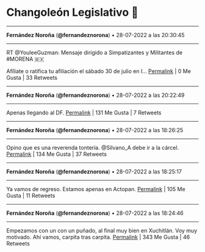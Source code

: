 # Changoleón Legislativo 🙈
*****
**Fernández Noroña** (**@fernandeznorona**) • 28-07-2022 a las 20:30:45
*****
RT @YouleeGuzman: Mensaje dirigido a Simpatizantes y Militantes de #MORENA 🇲🇽


Afíliate o ratifica tu afiliación el sábado 30 de julio en l…
[Permalink](https://twitter.com/fernandeznorona/status/1552874244685668353) | 0 Me Gusta | 33 Retweets
*****
**Fernández Noroña** (**@fernandeznorona**) • 28-07-2022 a las 20:22:49
*****
Apenas llegando al DF.
[Permalink](https://twitter.com/fernandeznorona/status/1552872247529979904) | 131 Me Gusta | 7 Retweets
*****
**Fernández Noroña** (**@fernandeznorona**) • 28-07-2022 a las 18:26:25
*****
Opino que es una reverenda tontería. @Silvano_A debe ir a la cárcel.
[Permalink](https://twitter.com/fernandeznorona/status/1552842956012503043) | 134 Me Gusta | 37 Retweets
*****
**Fernández Noroña** (**@fernandeznorona**) • 28-07-2022 a las 18:25:17
*****
Ya vamos de regreso. Estamos apenas en Actopan.
[Permalink](https://twitter.com/fernandeznorona/status/1552842671328317445) | 105 Me Gusta | 11 Retweets
*****
**Fernández Noroña** (**@fernandeznorona**) • 28-07-2022 a las 18:24:46
*****
Empezamos con un con un puñado, al final muy bien en Xuchitlán. Voy muy motivado. Ahí vamos, carpita tras carpita.
[Permalink](https://twitter.com/fernandeznorona/status/1552842538607906817) | 343 Me Gusta | 46 Retweets